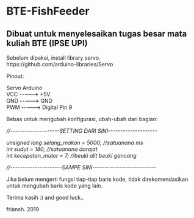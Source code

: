 # BTE-FishFeeder
<h2>Dibuat untuk menyelesaikan tugas besar mata kuliah BTE (IPSE UPI)</h2>

<p>
Sebelum dipakai, install library servo.<br>
https://github.com/arduino-libraries/Servo

Pinout:

Servo			Arduino<br>
VCC		----->	+5V<br>
GND		----->	GND<br>
PWM		----->	Digital Pin 9<br>


Bebas untuk mengubah konfigurasi, ubah-ubah dari bagian:

<i>
//--------------------SETTING DARI SINI--------------------

unsigned long selang_makan = 5000;   //satuanana ms<br>
int sudut = 180;                     //satuanana darajat<br>
int kecepatan_muter = 7;             //beuki alit beuki gancang<br>

//---------------------SAMPE SINI--------------------------
</i>

Jika belum mengerti fungsi tiap-tiap baris kode, tidak direkomendasikan untuk mengubah baris kode yang lain.


Terima kasih :) and good luck..

friansh. 2019
</p>